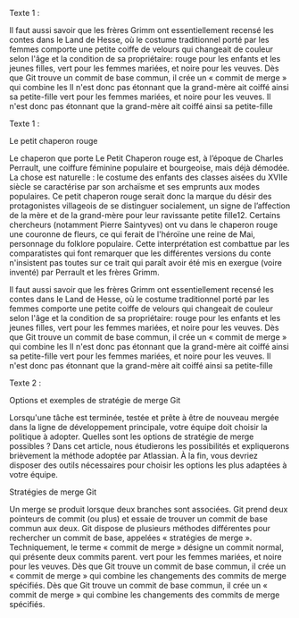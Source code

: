 
Texte 1 :

Il faut aussi savoir que les frères Grimm ont essentiellement recensé les contes dans le Land de Hesse, où le costume traditionnel porté par les femmes
comporte une petite coiffe de velours qui changeait de couleur selon l'âge et la condition de sa propriétaire: rouge pour les enfants et les jeunes filles,
vert pour les femmes mariées, et noire pour les veuves. Dès que Git trouve un commit de base commun, il crée un « commit de merge » qui combine les
Il n'est donc pas étonnant que la grand-mère ait coiffé ainsi sa petite-fille
vert pour les femmes mariées, et noire pour les veuves. Il n'est donc pas étonnant que la grand-mère ait coiffé ainsi sa petite-fille


Texte 1 :

Le petit chaperon rouge

Le chaperon que porte Le Petit Chaperon rouge est, à l’époque de Charles Perrault, une coiffure féminine populaire et bourgeoise, mais déjà démodée. 
La chose est naturelle : le costume des enfants des classes aisées du XVIIe siècle se caractérise par son archaïsme et ses emprunts aux modes populaires. 
Ce petit chaperon rouge serait donc la marque du désir des protagonistes villageois de se distinguer socialement, un signe de l’affection de la mère et de 
la grand-mère pour leur ravissante petite fille12. Certains chercheurs (notamment Pierre Saintyves) ont vu dans le chaperon rouge une couronne de fleurs, 
ce qui ferait de l'héroïne une reine de Mai, personnage du folklore populaire. Cette interprétation est combattue par les comparatistes qui font remarquer 
que les différentes versions du conte n'insistent pas toutes sur ce trait qui paraît avoir été mis en exergue (voire inventé) par Perrault et les frères Grimm. 

Il faut aussi savoir que les frères Grimm ont essentiellement recensé les contes dans le Land de Hesse, où le costume traditionnel porté par les femmes 
comporte une petite coiffe de velours qui changeait de couleur selon l'âge et la condition de sa propriétaire: rouge pour les enfants et les jeunes filles, 
vert pour les femmes mariées, et noire pour les veuves. Dès que Git trouve un commit de base commun, il crée un « commit de merge » qui combine les 
Il n'est donc pas étonnant que la grand-mère ait coiffé ainsi sa petite-fille
vert pour les femmes mariées, et noire pour les veuves. Il n'est donc pas étonnant que la grand-mère ait coiffé ainsi sa petite-fille

Texte 2 :

Options et exemples de stratégie de merge Git 

Lorsqu'une tâche est terminée, testée et prête à être de nouveau mergée dans la ligne de développement principale, votre équipe doit choisir la politique à adopter. 
Quelles sont les options de stratégie de merge possibles ? Dans cet article, nous étudierons les possibilités et expliquerons brièvement la méthode adoptée par Atlassian. 
À la fin, vous devriez disposer des outils nécessaires pour choisir les options les plus adaptées à votre équipe.

Stratégies de merge Git

Un merge se produit lorsque deux branches sont associées. Git prend deux pointeurs de commit (ou plus) et essaie de trouver un commit de base commun aux deux. 
Git dispose de plusieurs méthodes différentes pour rechercher un commit de base, appelées « stratégies de merge ».
Techniquement, le terme « commit de merge » désigne un commit normal, qui présente deux commits parent.
vert pour les femmes mariées, et noire pour les veuves. Dès que Git trouve un commit de base commun, il crée un « commit de merge » qui combine les 
changements des commits de merge spécifiés.
Dès que Git trouve un commit de base commun, il crée un « commit de merge » qui combine les changements des commits de merge spécifiés.
